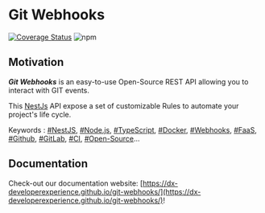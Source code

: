 # Git Webhooks

[![Coverage Status](https://coveralls.io/repos/github/DX-DeveloperExperience/git-webhooks/badge.svg?branch=master)](https://coveralls.io/github/DX-DeveloperExperience/git-webhooks?branch=master)
![npm](https://img.shields.io/npm/v/@dxdeveloperexperience/git-webhooks.svg)

## Motivation

**_Git Webhooks_** is an easy-to-use Open-Source REST API allowing you to interact with GIT events.

This [NestJs](https://docs.nestjs.com/) API expose a set of customizable Rules to automate your project's life cycle.

Keywords : [#NestJS](), [#Node.js](), [#TypeScript](), [#Docker](), [#Webhooks](), [#FaaS](), [#Github](), [#GitLab](), [#CI](), [#Open-Source]()...

## Documentation

Check-out our documentation website: [https://dx-developerexperience.github.io/git-webhooks/](https://dx-developerexperience.github.io/git-webhooks/)!
